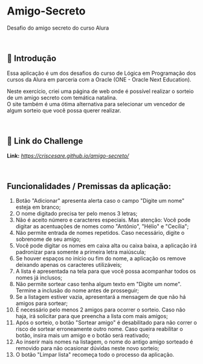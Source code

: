 # Amigo-Secreto
Desafio do amigo secreto do curso Alura

&nbsp;
## **📖 Introdução**

Essa aplicação é um dos desafios do curso de Lógica em Programação dos cursos da Alura em parceria com a Oracle (ONE - Oracle Next Education).

Neste exercício, criei uma página de web onde é possível realizar o sorteio de um amigo secreto com temática natalina.  
O site também é uma ótima alternativa para selecionar um vencedor de algum sorteio que você possa querer realizar.

&nbsp;
## **🔗 Link do Challenge**

**Link:** *https://criscesare.github.io/amigo-secreto/*

&nbsp;
## **Funcionalidades / Premissas da aplicação:**

1. Botão "Adicionar" apresenta alerta caso o campo "Digite um nome" esteja em branco;
2. O nome digitado precisa ter pelo menos 3 letras;
3. Não é aceito número e caracteres especiais. Mas atenção: Você pode digitar as acentuações de nomes como "Antônio", "Hélio" e "Cecília";
4. Não permite entrada de nomes repetidos. Caso necessário, digite o sobrenome de seu amigo;
5. Você pode digitar os nomes em caixa alta ou caixa baixa, a aplicação irá padronizar para somente a primeira letra maiúscula;
6. Se houver espaços no início ou fim do nome, a aplicação os remove deixando apenas os caracteres utilizáveis;
7. A lista é apresentada na tela para que você possa acompanhar todos os nomes já inclusos;
8. Não permite sortear caso tenha algum texto em "Digite um nome". Termine a inclusão do nome antes de prosseguir;
9. Se a listagem estiver vazia, apresentará a mensagem de que não há amigos para sortear;
10. É necessário pelo menos 2 amigos para ocorrer o sorteio. Caso não haja, irá solicitar para que preencha a lista com mais amigos;
11. Após o sorteio, o botão "Sortear amigo" é desabilitado para não correr o risco de sortear erroneamente outro nome. Caso queira reabilitar o botão, insira mais um amigo e o botão será reativado;
12. Ao inserir mais nomes na listagem, o nome do antigo amigo sorteado é removido para não ocasionar dúvidas neste novo sorteio;
13. O botão "Limpar lista" recomeça todo o processo da aplicação.
